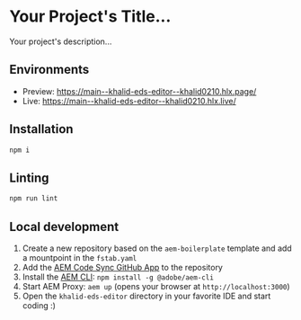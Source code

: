 # Your Project's Title...
Your project's description...

## Environments
- Preview: https://main--khalid-eds-editor--khalid0210.hlx.page/
- Live: https://main--khalid-eds-editor--khalid0210.hlx.live/

## Installation

```sh
npm i
```

## Linting

```sh
npm run lint
```

## Local development

1. Create a new repository based on the `aem-boilerplate` template and add a mountpoint in the `fstab.yaml`
1. Add the [AEM Code Sync GitHub App](https://github.com/apps/aem-code-sync) to the repository
1. Install the [AEM CLI](https://github.com/adobe/helix-cli): `npm install -g @adobe/aem-cli`
1. Start AEM Proxy: `aem up` (opens your browser at `http://localhost:3000`)
1. Open the `khalid-eds-editor` directory in your favorite IDE and start coding :)
